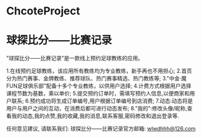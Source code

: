 # ChcoteProject
# 球探比分——比赛记录

  "球探比分——比赛记录"是一款线上预约足球教练的应用。
  
  1.在线预约足球教练，该应用所有教练均为专业教练，新手再也不用担心;
  2.首页分为热门赛事、金牌教练、推荐球队、热门赛事精选、热门教练等;
  3."中金·魔FUN足球俱乐部"配备十多个专业教练，以供用户选择;
  4.计费方式根据用户选择课程节数为基数，乘以单价;
  5.提交预约订单时，需填写预约人信息,以便商家和用户联系;
  6.预约成功将生成订单编号,用户根据订单编号到店消费;
  7.动态:动态将是用户与用户之间的互动，在消费后都可进行动态发布;
  8."我的":修改头像/昵称,查看我的动态,我的点赞,我的收藏,我的消息,联系客服,密码修改和退出登录等.

  任何意见建议, 请联系我们: 
  球探比分——比赛记录官方邮箱: wlwdhhh@126.com
